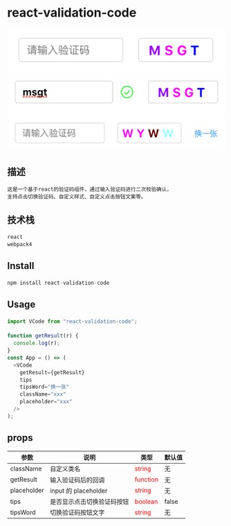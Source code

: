 # react-validation-code

<img src="./example-images/base.png" alt="base" title="base style" />
<img src="./example-images/done.png" alt="done" title="done style" />
<img src="./example-images/hasProps.png" alt="hasProps" title="hasProps style" />

## 描述

```bash
这是一个基于react的验证码组件，通过输入验证码进行二次校验确认，
支持点击切换验证码、自定义样式、自定义点击按钮文案等。
```

## 技术栈

```bash
react
webpack4
```

## Install

```js
npm install react-validation-code
```

## Usage

```js
import VCode from "react-validation-code";

function getResult(r) {
  console.log(r);
}
const App = () => (
  <VCode
    getResult={getResult}
    tips
    tipsWord="换一张"
    className="xxx"
    placeholder="xxx"
  />
);
```

## props

| 参数        | 说明                       | 类型                             | 默认值 |
| ----------- | -------------------------- | -------------------------------- | ------ |
| className   | 自定义类名                 | <font color=red >string</font>   | 无     |
| getResult   | 输入验证码后的回调         | <font color=red >function</font> | 无     |
| placeholder | input 的 placeholder       | <font color=red >string</font>   | 无     |
| tips        | 是否显示点击切换验证码按钮 | <font color=red >boolean</font>  | false  |
| tipsWord    | 切换验证码按钮文字         | <font color=red >string</font>   | 无     |

